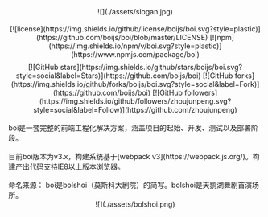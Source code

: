 <div align='center'>
  <div>
  ![](./assets/slogan.jpg)
  </div>
  <br/>

  <div align='center'>
  [![license](https://img.shields.io/github/license/boijs/boi.svg?style=plastic)](https://github.com/boijs/boi/blob/master/LICENSE)
  [![npm](https://img.shields.io/npm/v/boi.svg?style=plastic)](https://www.npmjs.com/package/boi)
  </div>

  <div align='center' style="margin-top:8px;">
  [![GitHub stars](https://img.shields.io/github/stars/boijs/boi.svg?style=social&label=Stars)](https://github.com/boijs/boi)
  [![GitHub forks](https://img.shields.io/github/forks/boijs/boi.svg?style=social&label=Fork)](https://github.com/boijs/boi)
  [![GitHub followers](https://img.shields.io/github/followers/zhoujunpeng.svg?style=social&label=Follow)](https://github.com/zhoujunpeng)
  </div>
  <br/>

  <div style='display:inline-block;'>
    <div align='left'>
    boi是一套完整的前端工程化解决方案，涵盖项目的起始、开发、测试以及部署阶段。
    </div>
    <br/>
    <div align='left'>
    目前boi版本为v3.x，构建系统基于[webpack v3](https://webpack.js.org/)。构建产出代码支持IE8以上版本浏览器。
    </div>
    <br/>
    <div align='left'>
    命名来源： boi是bolshoi（莫斯科大剧院）的简写。bolshoi是天鹅湖舞剧首演场所。
    </div>
    <div align='cneter'>
    ![](./assets/bolshoi.png)
  </div>
  </div>

</div>